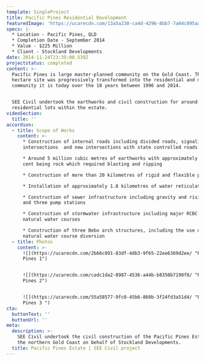 ```yaml
---
template: SingleProject
title: Pacific Pines Residential Development
featuredImage: 'https://ucarecdn.com/13a5a230-ca4d-4296-8bb7-7a04c895aa77/'
specs: |-
  * Location - Pacific Pines, QLD
  * Completion Date - September 2014
  * Value - $225 Million
  * Client - Stockland Developments
date: 2014-11-24T23:35:00.539Z
projectstatus: completed
content: >-
  Pacific Pines is large master-planned community on the Gold Coast. The 200
  hectare site was progressively transformed into the residential and mixed-use
  community it is today over the 18 years between 1996 and 2014. 


  SEE Civil undertook the earthworks and civil construction for around 5,000
  residential lots within the estate.
videoSection:
  title: ''
accordion:
  - title: Scope of Works
    content: >-
      * Construction of internal roads including divided roads, signalised
      intersections  and new intersections with state controlled roads 

      * Around 5 million cubic metres of earthworks with approximately 50 per
      cent being rock which required blasting and ripping 

      * Construction of more than 20 kilometres of rigid and flexible pavements

      * Installation of approximately 1.8 kilometres of water reticulation 

      * Construction of sewer infrastructure including gravity and rising mains
      and three pump stations

      * Construction of stormwater infrastructure including major RCBC through
      natural water courses

      * Construction of three Bebo arch structures, including the use of a
      natural water course diversion
  - title: Photos
    content: >-
      ![](https://ucarecdn.com/2b66c891-83df-4db3-9f65-22ee6369d2ee/ "Pacific
      Pines 1")


      ![](https://ucarecdn.com/cadc1da2-8987-4536-a44b-b8350b7190f0/ "Pacific
      Pines 2")


      ![](https://ucarecdn.com/55a58577-9fc0-45b6-860b-3f24fd3a51d4/ "Pacific
      Pines 3 ")
cta:
  buttonText: ''
  buttonUrl: ''
meta:
  description: >-
    SEE Civil undertook the civil construction of the Pacific Pines Estate on
    the northern Gold Coast on behalf of Stockland Developments. 
  title: Pacific Pines Estate | SEE Civil project
---
```


